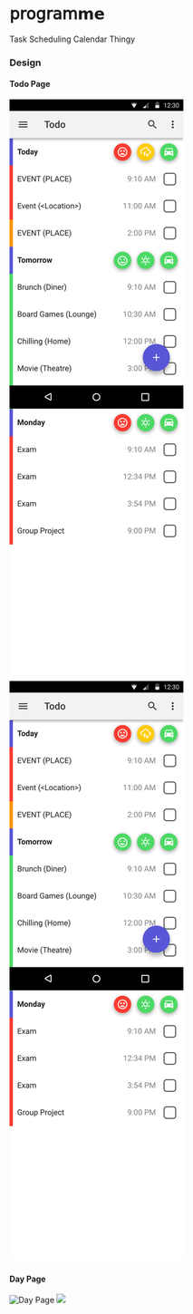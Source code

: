 # 𝗉𝗋𝗈𝗀𝗋𝖺𝗆𝗺𝗲
Task Scheduling Calendar Thingy

### Design

#### Todo Page
![Todo Page](./design/todo.svg)
<img src="./design/todo.svg">

#### Day Page
![Day Page](./design/day.svg)
<img src="./design/day.svg">
